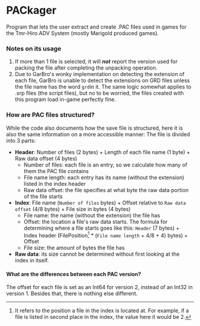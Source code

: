 # PACkager
Program that lets the user extract and create .PAC files used in games for the Tmr-Hiro ADV System (mostly Marigold produced games).

### Notes on its usage
1. If more than 1 file is selected, it will ***not*** report the version used for packing the file after completing the unpacking operation.
2. Due to GarBro's wonky implementation on detecting the extension of each file, GarBro is unable to detect the extensions on GRD files unless the file name has the word `grd`in it. The same logic somewhat applies to .srp files (the script files), but no to be worried, the files created with this program load in-game perfectly fine.

### How are PAC files structured?
While the code also documents how the save file is structured, here it is also the same information on a more accessible manner:
The file is divided into 3 parts:
  * **Header**: Number of files (2 bytes) + Length of each file name (1 byte) + Raw data offset (4 bytes)
    * Number of files: each file is an entry, so we calculate how many of them the PAC file contains
    * File name length: each entry has its name (without the extension) listed in the index header
    * Raw data offset: the file specifies at what byte the raw data portion of the file starts
  * **Index**: File name (`Number of files` bytes) + Offset relative to `Raw data offset` (4/8 bytes) + File size in bytes (4 bytes)
    * File name: the name (without the extension) the file has
    * Offset: the location a file's raw data starts. The formula for determining where a file starts goes like this: `Header` (7 bytes) + Index header (FilePosition[^1] * (`File name length` + 4/8 + 4) bytes) + Offset
    * File size: the amount of bytes the file has
  * **Raw data**: its size cannot be determined without first looking at the index in itself.

#### What are the differences between each PAC version?
The offset for each file is set as an Int64 for version 2, instead of an Int32 in version 1. Besides that, there is nothing else different.

[^1]: It refers to the position a file in the index is located at. For example, if a file is listed in second place in the index, the value here it would be 2.
